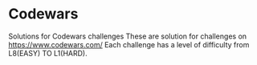 # Codewars
Solutions for Codewars challenges
These are solution for challenges on https://www.codewars.com/
Each challenge has a level of difficulty from L8(EASY) TO L1(HARD).
